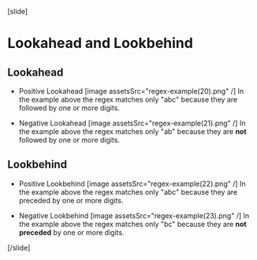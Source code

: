 
[slide]
# Lookahead and Lookbehind

## Lookahead 

- Positive Lookahead
[image assetsSrc="regex-example(20).png" /]
In the example above the regex matches only  "abc" because they are followed by one or more digits.

- Negative Lookahead
[image assetsSrc="regex-example(21).png" /]
In the example above the regex matches only "ab" because they are **not** followed by one or more digits.


## Lookbehind

- Positive Lookbehind
[image assetsSrc="regex-example(22).png" /]
In the example above the regex matches only "abc" because they are preceded by one or more digits.

- Negative Lookbehind
[image assetsSrc="regex-example(23).png" /]
In the example above the regex matches only "bc" because they are **not preceded** by one or more digits.

[/slide]